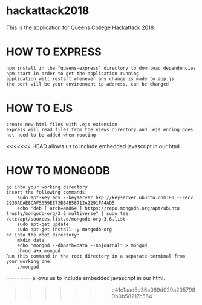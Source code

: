 # hackattack2018
This is the application for Queens College Hackattack 2018. 

# HOW TO EXPRESS
    npm install in the "queens-express" directory to download dependencies
    npm start in order to get the application running
    application will restart whenever any change is made to app.js
    the port will be your environment ip address, can be changed
    
# HOW TO EJS
    create new html files with .ejs extension
    express will read files from the views directory and .ejs ending does not need to be added when routing
<<<<<<< HEAD
    allows us to include embedded javascript in our html
    
# HOW TO MONGODB
    go into your working directory
    insert the following commands: 
        sudo apt-key adv --keyserver hkp://keyserver.ubuntu.com:80 --recv 2930ADAE8CAF5059EE73BB4B58712A2291FA4AD5
        echo "deb [ arch=amd64 ] https://repo.mongodb.org/apt/ubuntu trusty/mongodb-org/3.6 multiverse" | sudo tee /etc/apt/sources.list.d/mongodb-org-3.6.list
        sudo apt-get update
        sudo apt-get install -y mongodb-org
    cd into the root directory:
        mkdir data
        echo "mongod --dbpath=data --nojournal" > mongod
        chmod a+x mongod
    Run this command in the root directory in a separate terminal from your working one:
        ./mongod
=======
    allows us to include embedded javascript in our html.
    
>>>>>>> e41c1aad5e36a089d029a2057980b0b58217c564
